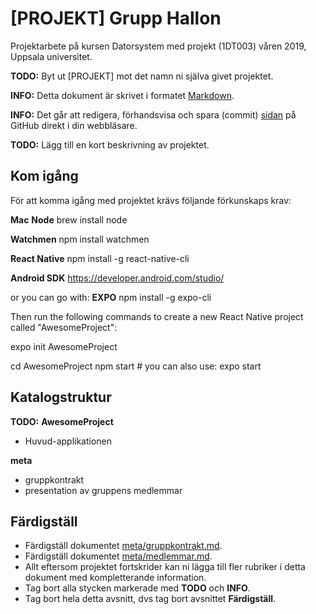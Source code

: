 # [PROJEKT] Grupp Hallon

Projektarbete på kursen Datorsystem med projekt (1DT003) våren 2019, Uppsala universitet.

**TODO:** Byt ut [PROJEKT] mot det namn ni själva givet projektet.

**INFO:** Detta dokument är skrivet i
formatet
[Markdown](https://help.github.com/articles/getting-started-with-writing-and-formatting-on-github/).

**INFO:** Det går att redigera, förhandsvisa och spara
(commit) [sidan](./README.md) på GitHub direkt i din webbläsare.

**TODO:** Lägg till en kort beskrivning av projektet.

## Kom igång

För att komma igång med projektet krävs följande förkunskaps krav:

**Mac**
__Node__
brew install node

__Watchmen__
npm install watchmen

__React Native__
npm install -g react-native-cli

__Android SDK__
https://developer.android.com/studio/

or you can go with:
**EXPO**
npm install -g expo-cli

Then run the following commands to create a new React Native project called "AwesomeProject":

expo init AwesomeProject

cd AwesomeProject
npm start # you can also use: expo start




## Katalogstruktur

**TODO:** 
**AwesomeProject**
- Huvud-applikationen 

**meta**

- gruppkontrakt
- presentation av gruppens medlemmar

## Färdigställ 

- Färdigställ dokumentet [meta/gruppkontrakt.md](./meta/gruppkontrakt.md).
- Färdigställ dokumentet [meta/medlemmar.md](./meta/medlemmar.md).
- Allt eftersom projektet fortskrider kan ni lägga till fler rubriker i detta
  dokument med kompletterande information.
- Tag bort alla stycken markerade med **TODO** och **INFO**.
- Tag bort hela detta avsnitt, dvs tag bort avsnittet **Färdigställ**.
